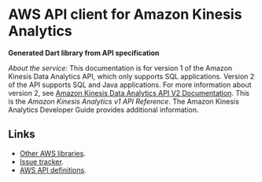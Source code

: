 # AWS API client for Amazon Kinesis Analytics

**Generated Dart library from API specification**

*About the service:*
<note>
This documentation is for version 1 of the Amazon Kinesis Data Analytics
API, which only supports SQL applications. Version 2 of the API supports SQL
and Java applications. For more information about version 2, see <a
href="/kinesisanalytics/latest/apiv2/Welcome.html">Amazon Kinesis Data
Analytics API V2 Documentation</a>.
</note>
This is the <i>Amazon Kinesis Analytics v1 API Reference</i>. The Amazon
Kinesis Analytics Developer Guide provides additional information.

## Links

- [Other AWS libraries](https://github.com/agilord/aws_client/tree/master/generated).
- [Issue tracker](https://github.com/agilord/aws_client/issues).
- [AWS API definitions](https://github.com/aws/aws-sdk-js/tree/master/apis).
